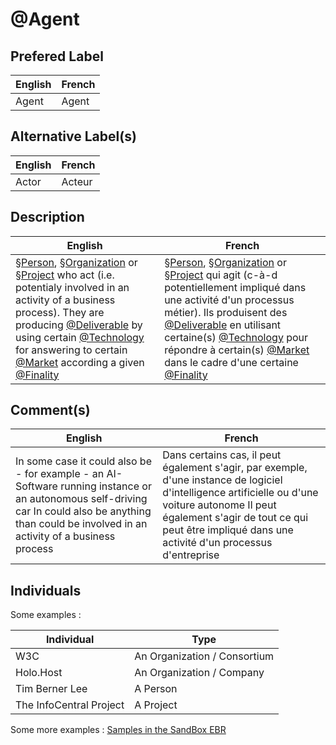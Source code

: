 @Agent
==


Prefered Label
-
<table>
    <thead>
        <tr>
            <th>English</th>
            <th>French</th>
        </tr>
    </thead>
    <tbody>
        <tr>
            <td>Agent</td>
            <td>Agent</td>
        </tr>
    </tbody>
</table>

Alternative Label(s)
-
<table>
    <thead>
        <tr>
            <th>English</th>
            <th>French</th>
        </tr>
    </thead>
    <tbody>
        <tr>
            <td>Actor</td>
            <td>Acteur</td>
        </tr>
    </tbody>
</table>

Description
-
<table>
    <thead>
        <tr>
            <th>English</th>
            <th>French</th>
        </tr>
    </thead>
    <tbody>
        <tr>
            <td><a href="https://github.com/iPlumb3r/EcosystemMappingModel/blob/master/1_Semantic/Conceptionary/%C2%A7Person.md">§Person</a>, <a href="https://github.com/iPlumb3r/EcosystemMappingModel/blob/master/1_Semantic/Conceptionary/%C2%A7Organization.md">§Organization</a> or <a href="https://github.com/iPlumb3r/EcosystemMappingModel/blob/master/1_Semantic/Conceptionary/%C2%A7Project.md">§Project</a> who act (i.e. potentialy involved in an activity of a business process). 
They are producing <a href="https://github.com/iPlumb3r/EcosystemMappingModel/blob/master/1_Semantic/Conceptionary/%40Deliverable.md">@Deliverable</a> by using certain <a href="https://github.com/iPlumb3r/EcosystemMappingModel/blob/master/1_Semantic/Conceptionary/%40Technology.md">@Technology</a> for answering to certain <a href="https://github.com/iPlumb3r/EcosystemMappingModel/blob/master/1_Semantic/Conceptionary/%40Market.md">@Market</a> according a given <a href="https://github.com/iPlumb3r/EcosystemMappingModel/blob/master/1_Semantic/Conceptionary/%40Finality.md">@Finality</a></td>
            <td><a href="https://github.com/iPlumb3r/EcosystemMappingModel/blob/master/1_Semantic/Conceptionary/%C2%A7Person.md">§Person</a>, <a href="https://github.com/iPlumb3r/EcosystemMappingModel/blob/master/1_Semantic/Conceptionary/%C2%A7Organization.md">§Organization</a> or <a href="https://github.com/iPlumb3r/EcosystemMappingModel/blob/master/1_Semantic/Conceptionary/%C2%A7Project.md">§Project</a> qui agit (c-à-d potentiellement impliqué dans une activité d'un processus métier).
Ils produisent des <a href="https://github.com/iPlumb3r/EcosystemMappingModel/blob/master/1_Semantic/Conceptionary/%40Deliverable.md">@Deliverable</a> en utilisant certaine(s) <a href="https://github.com/iPlumb3r/EcosystemMappingModel/blob/master/1_Semantic/Conceptionary/%40Technology.md">@Technology</a> pour répondre à certain(s) <a href="https://github.com/iPlumb3r/EcosystemMappingModel/blob/master/1_Semantic/Conceptionary/%40Market.md">@Market</a> dans le cadre d'une certaine <a href="https://github.com/iPlumb3r/EcosystemMappingModel/blob/master/1_Semantic/Conceptionary/%40Finality.md">@Finality</a></td>
        </tr>
    </tbody>
</table>

Comment(s)
-
<table>
    <thead>
        <tr>
            <th>English</th>
            <th>French</th>
        </tr>
    </thead>
    <tbody>
        <tr>
            <td>In some case it could also be - for example - an AI-Software running instance or an autonomous self-driving car
In could also be anything than could be involved in an activity of a business process</td>
            <td>Dans certains cas, il peut également s'agir, par exemple, d'une instance de logiciel d'intelligence artificielle ou d'une voiture autonome
Il peut également s'agir de tout ce qui peut être impliqué dans une activité d'un processus d'entreprise</td>
        </tr>
    </tbody>
</table>

Individuals
-

Some examples : 
<table>
    <thead>
        <tr>
            <th>Individual</th>
            <th>Type</th>
        </tr>
    </thead>
    <tbody>
        <tr>
            <td>W3C</td>
            <td>An Organization / Consortium</td>
        </tr>
        <tr>
            <td>Holo.Host</td>
            <td>An Organization / Company</td>
        </tr>
        <tr>
            <td>Tim Berner Lee</td>
            <td>A Person</td>
        </tr>
        <tr>
            <td>The InfoCentral Project</td>
            <td>A Project</td>
        </tr>
    </tbody>
</table>

Some more examples : <a href="https://www.topincs.com/iPlumb3rSandBox/.index?tt=1219">Samples in the SandBox EBR</a>
